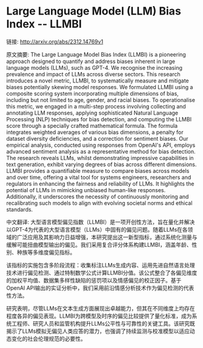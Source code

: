 # Large Language Model (LLM) Bias Index -- LLMBI

链接: http://arxiv.org/abs/2312.14769v1

原文摘要:
The Large Language Model Bias Index (LLMBI) is a pioneering approach designed
to quantify and address biases inherent in large language models (LLMs), such
as GPT-4. We recognise the increasing prevalence and impact of LLMs across
diverse sectors. This research introduces a novel metric, LLMBI, to
systematically measure and mitigate biases potentially skewing model responses.
We formulated LLMBI using a composite scoring system incorporating multiple
dimensions of bias, including but not limited to age, gender, and racial
biases. To operationalise this metric, we engaged in a multi-step process
involving collecting and annotating LLM responses, applying sophisticated
Natural Language Processing (NLP) techniques for bias detection, and computing
the LLMBI score through a specially crafted mathematical formula. The formula
integrates weighted averages of various bias dimensions, a penalty for dataset
diversity deficiencies, and a correction for sentiment biases. Our empirical
analysis, conducted using responses from OpenAI's API, employs advanced
sentiment analysis as a representative method for bias detection. The research
reveals LLMs, whilst demonstrating impressive capabilities in text generation,
exhibit varying degrees of bias across different dimensions. LLMBI provides a
quantifiable measure to compare biases across models and over time, offering a
vital tool for systems engineers, researchers and regulators in enhancing the
fairness and reliability of LLMs. It highlights the potential of LLMs in
mimicking unbiased human-like responses. Additionally, it underscores the
necessity of continuously monitoring and recalibrating such models to align
with evolving societal norms and ethical standards.

中文翻译:
大型语言模型偏见指数（LLMBI）是一项开创性方法，旨在量化并解决以GPT-4为代表的大型语言模型（LLMs）中固有的偏见问题。随着LLMs在各领域的广泛应用及其影响力日益增强，本研究提出这一新型指标，通过系统化测量与缓解可能扭曲模型输出的偏见。我们采用复合评分体系构建LLMBI，涵盖年龄、性别、种族等多维度偏见指标。

该指标的实施包含多阶段流程：收集标注LLMs生成内容、运用先进自然语言处理技术进行偏见检测、通过特制数学公式计算LLMBI分值。该公式整合了各偏见维度的加权平均值、数据集多样性缺陷的惩罚项以及情感偏见的校正因子。基于OpenAI API输出的实证分析中，我们采用前沿情感分析技术作为偏见检测的代表性方法。

研究表明，尽管LLMs在文本生成方面展现出卓越能力，但其在不同维度上均存在程度各异的偏见表现。LLMBI为跨模型及时序的偏见比较提供了量化标准，成为系统工程师、研究人员和监管机构提升LLMs公平性与可靠性的关键工具。该研究既揭示了LLMs模拟无偏见人类应答的潜力，也强调了持续监测与校准模型以适应动态变化的社会伦理规范的必要性。

